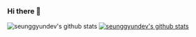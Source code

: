 ### Hi there 👋
![seunggyundev's github stats](https://github-readme-stats.vercel.app/api?username=seunggyun2743@gmail.com&show_icons=true)
[![seunggyundev's github stats](https://github-readme-stats.vercel.app/api/top-langs/?username=seunggyun2743@gmail.com&show_icons=true&hide_border=true&title_color=004386&icon_color=004386&layout=compact)](https://github.com/seunggyun2743@gmail.com)
<!--
**seunggyundev/seunggyundev** is a ✨ _special_ ✨ repository because its `README.md` (this file) appears on your GitHub profile.

Here are some ideas to get you started:

- 🔭 I’m currently working on ...
- 🌱 I’m currently learning ...
- 👯 I’m looking to collaborate on ...
- 🤔 I’m looking for help with ...
- 💬 Ask me about ...
- 📫 How to reach me: ...
- 😄 Pronouns: ...
- ⚡ Fun fact: ...
-->
